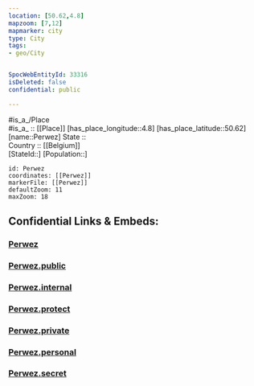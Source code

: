 ```yaml
---
location: [50.62,4.8] 
mapzoom: [7,12] 
mapmarker: city 
type: City
tags:
- geo/City


SpocWebEntityId: 33316
isDeleted: false
confidential: public

---
```

#is_a_/Place  
#is_a_ :: [[Place]] 
[has_place_longitude::4.8] 
[has_place_latitude::50.62] 
[name::Perwez] 
State ::  
Country :: [[Belgium]]  
[StateId::] 
[Population::] 



```leaflet
id: Perwez
coordinates: [[Perwez]] 
markerFile: [[Perwez]] 
defaultZoom: 11 
maxZoom: 18
```


## Confidential Links & Embeds: 

### [Perwez](/_Standards/Earth/Continent/Europe/Europe~West/Belgium/Regions~Belgium/Wallonie/counties~Wallonie/Walloon_Brabant/City/Perwez.md) 

### [Perwez.public](/_public/Earth/Continent/Europe/Europe~West/Belgium/Regions~Belgium/Wallonie/counties~Wallonie/Walloon_Brabant/City/Perwez.public.md) 

### [Perwez.internal](/_internal/Earth/Continent/Europe/Europe~West/Belgium/Regions~Belgium/Wallonie/counties~Wallonie/Walloon_Brabant/City/Perwez.internal.md) 

### [Perwez.protect](/_protect/Earth/Continent/Europe/Europe~West/Belgium/Regions~Belgium/Wallonie/counties~Wallonie/Walloon_Brabant/City/Perwez.protect.md) 

### [Perwez.private](/_private/Earth/Continent/Europe/Europe~West/Belgium/Regions~Belgium/Wallonie/counties~Wallonie/Walloon_Brabant/City/Perwez.private.md) 

### [Perwez.personal](/_personal/Earth/Continent/Europe/Europe~West/Belgium/Regions~Belgium/Wallonie/counties~Wallonie/Walloon_Brabant/City/Perwez.personal.md) 

### [Perwez.secret](/_secret/Earth/Continent/Europe/Europe~West/Belgium/Regions~Belgium/Wallonie/counties~Wallonie/Walloon_Brabant/City/Perwez.secret.md)

